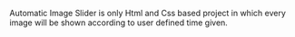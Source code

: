 Automatic Image Slider is only Html and Css based project in which every image will be shown according to user defined time given.
